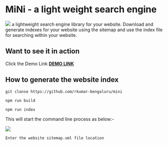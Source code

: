 # MiNi - a light weight search engine
 
![](https://rkumar-bengaluru.github.io/mini/images/mini.webp) a lightweight search engine library for your website. Download and generate indexes for your website using the sitemap and use the index file for searching within your website.

## Want to see it in action

Click the Demo Link **[DEMO LINK](https://rkumar-bengaluru.github.io/mini/)**

## How to generate the website index
```
git clonse https://github.com/rkumar-bengaluru/mini
```
```
npm run build
```
```
npm run index
```
This will start the command line process as below:-

![](https://rkumar-bengaluru.github.io/mini/images/mini.webp)
```
Enter the website sitemap.xml file location
```

